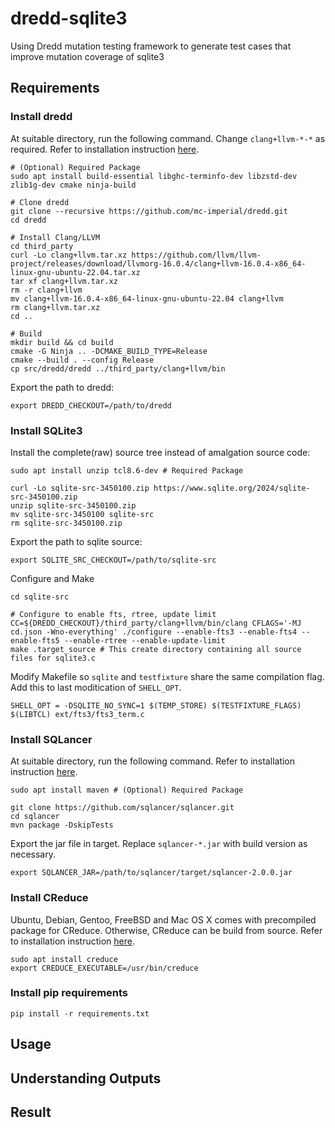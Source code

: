 # dredd-sqlite3
Using Dredd mutation testing framework to generate test cases that improve mutation coverage of sqlite3

## Requirements
### Install dredd
At suitable directory, run the following command. Change `clang+llvm-*-*` as required. Refer to installation instruction [here](https://github.com/mc-imperial/dredd).
```shell
# (Optional) Required Package
sudo apt install build-essential libghc-terminfo-dev libzstd-dev zlib1g-dev cmake ninja-build

# Clone dredd
git clone --recursive https://github.com/mc-imperial/dredd.git
cd dredd

# Install Clang/LLVM
cd third_party
curl -Lo clang+llvm.tar.xz https://github.com/llvm/llvm-project/releases/download/llvmorg-16.0.4/clang+llvm-16.0.4-x86_64-linux-gnu-ubuntu-22.04.tar.xz
tar xf clang+llvm.tar.xz
rm -r clang+llvm
mv clang+llvm-16.0.4-x86_64-linux-gnu-ubuntu-22.04 clang+llvm
rm clang+llvm.tar.xz
cd ..

# Build
mkdir build && cd build
cmake -G Ninja .. -DCMAKE_BUILD_TYPE=Release
cmake --build . --config Release
cp src/dredd/dredd ../third_party/clang+llvm/bin
```
Export the path to dredd:
```shell
export DREDD_CHECKOUT=/path/to/dredd
```
### Install SQLite3
Install the complete(raw) source tree instead of amalgation source code:
```shell
sudo apt install unzip tcl8.6-dev # Required Package

curl -Lo sqlite-src-3450100.zip https://www.sqlite.org/2024/sqlite-src-3450100.zip
unzip sqlite-src-3450100.zip
mv sqlite-src-3450100 sqlite-src
rm sqlite-src-3450100.zip
```
Export the path to sqlite source:
```shell
export SQLITE_SRC_CHECKOUT=/path/to/sqlite-src
```
Configure and Make
```shell
cd sqlite-src

# Configure to enable fts, rtree, update limit
CC=${DREDD_CHECKOUT}/third_party/clang+llvm/bin/clang CFLAGS='-MJ cd.json -Wno-everything' ./configure --enable-fts3 --enable-fts4 --enable-fts5 --enable-rtree --enable-update-limit
make .target_source # This create directory containing all source files for sqlite3.c
```

Modify Makefile so `sqlite` and `testfixture` share the same compilation flag. Add this to last moditication of `SHELL_OPT`.
```
SHELL_OPT = -DSQLITE_NO_SYNC=1 $(TEMP_STORE) $(TESTFIXTURE_FLAGS) $(LIBTCL) ext/fts3/fts3_term.c
```

### Install SQLancer
At suitable directory, run the following command. Refer to installation instruction [here](https://github.com/sqlancer/sqlancer).
```shell
sudo apt install maven # (Optional) Required Package

git clone https://github.com/sqlancer/sqlancer.git
cd sqlancer
mvn package -DskipTests
```
Export the jar file in target. Replace `sqlancer-*.jar` with build version as necessary.
```shell
export SQLANCER_JAR=/path/to/sqlancer/target/sqlancer-2.0.0.jar
```

### Install CReduce
Ubuntu, Debian, Gentoo, FreeBSD and Mac OS X comes with precompiled package for CReduce. Otherwise, CReduce can be build from source. Refer to installation instruction [here](https://github.com/csmith-project/creduce/blob/master/INSTALL.md).
```
sudo apt install creduce
export CREDUCE_EXECUTABLE=/usr/bin/creduce
```


### Install pip requirements
```shell
pip install -r requirements.txt
```

## Usage

## Understanding Outputs

## Result
